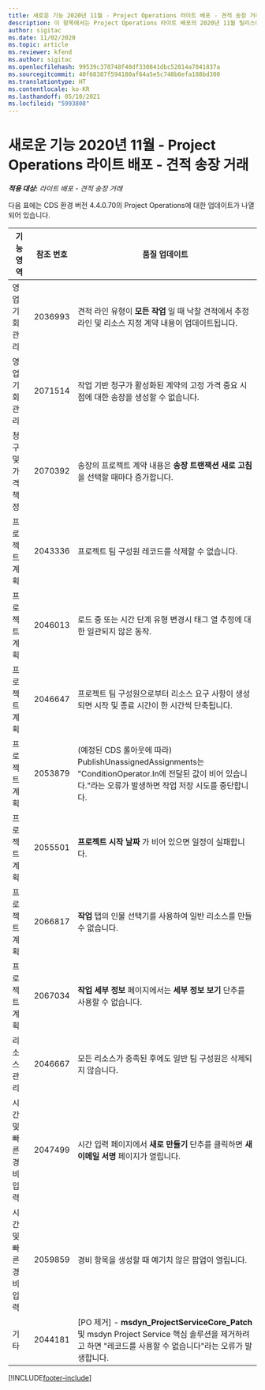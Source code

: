 ```yaml
---
title: 새로운 기능 2020년 11월 - Project Operations 라이트 배포 - 견적 송장 거래
description: 이 항목에서는 Project Operations 라이트 배포의 2020년 11월 릴리스에서 사용 가능한 품질 업데이트에 대한 정보를 제공합니다.
author: sigitac
ms.date: 11/02/2020
ms.topic: article
ms.reviewer: kfend
ms.author: sigitac
ms.openlocfilehash: 99539c378748f40df330841dbc52814a7841837a
ms.sourcegitcommit: 40f68387f594180af64a5e5c748b6efa188bd300
ms.translationtype: HT
ms.contentlocale: ko-KR
ms.lasthandoff: 05/10/2021
ms.locfileid: "5993808"
---
```

# <a name="whats-new-november-2020---project-operations-lite-deployment---deal-to-proforma-invoicing"></a>새로운 기능 2020년 11월 - Project Operations 라이트 배포 - 견적 송장 거래

_**적용 대상:** 라이트 배포 - 견적 송장 거래_

다음 표에는 CDS 환경 버전 4.4.0.70의 Project Operations에 대한 업데이트가 나열되어 있습니다.

| 기능 영역                 | 참조 번호 | 품질 업데이트                                                                                                                                                                    |
|------------------------------|------------------|-----------------------------------------------------------------------------------------------------------------------------------------------------------------------------------|
|  영업 기회 관리       | 2036993          | 견적 라인 유형이 **모든 작업** 일 때 낙찰 견적에서 추정 라인 및 리소스 지정 계약 내용이 업데이트됩니다.                                                 |
|  영업 기회 관리       | 2071514          | 작업 기반 청구가 활성화된 계약의 고정 가격 중요 시점에 대한 송장을 생성할 수 없습니다.                                                                          |
| 청구 및 가격 책정          | 2070392          | 송장의 프로젝트 계약 내용은 **송장 트랜잭션 새로 고침** 을 선택할 때마다 증가합니다.                                                                       |
| 프로젝트 계획             | 2043336          | 프로젝트 팀 구성원 레코드를 삭제할 수 없습니다.                                                                                                                                    |
| 프로젝트 계획             | 2046013          | 로드 중 또는 시간 단계 유형 변경시 태그 열 추정에 대한 일관되지 않은 동작.                                                                                   |
| 프로젝트 계획             | 2046647          | 프로젝트 팀 구성원으로부터 리소스 요구 사항이 생성되면 시작 및 종료 시간이 한 시간씩 단축됩니다.                                                                      |
| 프로젝트 계획             | 2053879          | (예정된 CDS 롤아웃에 따라) PublishUnassignedAssignments는 "ConditionOperator.In에 전달된 값이 비어 있습니다."라는 오류가 발생하면 작업 저장 시도를 중단합니다. |
| 프로젝트 계획             | 2055501          | **프로젝트 시작 날짜** 가 비어 있으면 일정이 실패합니다.                                                                                                      |
| 프로젝트 계획             | 2066817          | **작업** 탭의 인물 선택기를 사용하여 일반 리소스를 만들 수 없습니다.                                                                                               |
| 프로젝트 계획             | 2067034          | **작업 세부 정보** 페이지에서는 **세부 정보 보기** 단추를 사용할 수 없습니다.                                                                                                         |
| 리소스 관리          | 2046667          | 모든 리소스가 충족된 후에도 일반 팀 구성원은 삭제되지 않습니다.                                                                                                     |
| 시간 및 빠른 경비 입력 | 2047499          | 시간 입력 페이지에서 **새로 만들기** 단추를 클릭하면 **새 이메일 서명** 페이지가 열립니다.                                                                                               |
| 시간 및 빠른 경비 입력 | 2059859          | 경비 항목을 생성할 때 예기치 않은 팝업이 열립니다.                                                                                                                         |
| 기타                        | 2044181          | [PO 제거] - **msdyn_ProjectServiceCore_Patch** 및 msdyn Project Service 핵심 솔루션을 제거하려고 하면 "레코드를 사용할 수 없습니다"라는 오류가 발생합니다.        |


[!INCLUDE[footer-include](../../includes/footer-banner.md)]